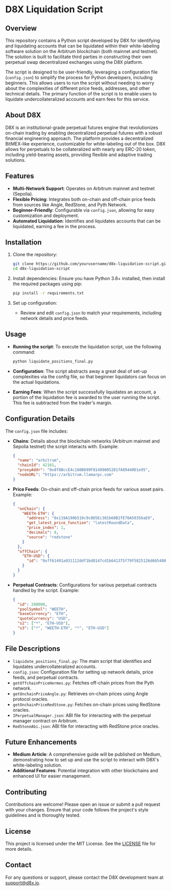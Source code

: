 # D8X Liquidation Script

## Overview
This repository contains a Python script developed by D8X for identifying and liquidating accounts that can be liquidated within their white-labeling software solution on the Arbitrum blockchain (both mainnet and testnet). The solution is built to facilitate third parties in constructing their own perpetual swap decentralized exchanges using the D8X platform.

The script is designed to be user-friendly, leveraging a configuration file (`config.json`) to simplify the process for Python developers, including beginners. This allows users to run the script without needing to worry about the complexities of different price feeds, addresses, and other technical details. The primary function of the script is to enable users to liquidate undercollateralized accounts and earn fees for this service.

## About D8X
D8X is an institutional-grade perpetual futures engine that revolutionizes on-chain trading by enabling decentralized perpetual futures with a robust financial engineering approach. The platform provides a decentralized BitMEX-like experience, customizable for white-labeling out of the box. D8X allows for perpetuals to be collateralized with nearly any ERC-20 token, including yield-bearing assets, providing flexible and adaptive trading solutions.

## Features
- **Multi-Network Support**: Operates on Arbitrum mainnet and testnet (Sepolia).
- **Flexible Pricing**: Integrates both on-chain and off-chain price feeds from sources like Angle, RedStone, and Pyth Network.
- **Beginner-Friendly**: Configurable via `config.json`, allowing for easy customization and deployment.
- **Automated Liquidation**: Identifies and liquidates accounts that can be liquidated, earning a fee in the process.

## Installation
1. Clone the repository:

   ```bash
   git clone https://github.com/yourusername/d8x-liquidation-script.git
   cd d8x-liquidation-script
   ```

2. Install dependencies: Ensure you have Python 3.8+ installed, then install the required packages using pip:

   ```bash
   pip install -r requirements.txt
   ```

3. Set up configuration:
   - Review and edit `config.json` to match your requirements, including network details and price feeds.

## Usage
- **Running the script**:
  To execute the liquidation script, use the following command:
  ```bash
  python liquidate_positions_final.py
  ```

- **Configuration**:
  The script abstracts away a great deal of set-up complexities via the config file, so that beginner liquidators can focus on the actual liquidations.

- **Earning Fees**:
  When the script successfully liquidates an account, a portion of the liquidation fee is awarded to the user running the script. This fee is subtracted from the trader's margin.

## Configuration Details
The `config.json` file includes:

- **Chains**:
  Details about the blockchain networks (Arbitrum mainnet and Sepolia testnet) the script interacts with.
  Example:
  ```json
  {
    "name": "arbitrum",
    "chainId": 42161,
    "proxyAddr": "0x8f8BccE4c180B699F81499005281fA89440D1e95",
    "nodeURL": "https://arbitrum.llamarpc.com"
  }
  ```

- **Price Feeds**:
  On-chain and off-chain price feeds for various asset pairs.
  Example:
  ```json
  {
    "onChain": {
      "WEETH-ETH": {
        "address": "0x119A190b510c9c0D5Ec301b60B2fE70A50356aE9",
        "get_latest_price_function": "latestRoundData",
        "price_index": 1,
        "decimals": 8,
        "source": "redstone"
      }
    },
    "offChain": {
      "ETH-USD": {
        "id": "0xff61491a931112ddf1bd8147cd1b641375f79f5825126d665480874634fd0ace"
      }
    }
  }
  ```

- **Perpetual Contracts**:
  Configurations for various perpetual contracts handled by the script.
  Example:
  ```json
  {
    "id": 200000,
    "poolSymbol": "WEETH", 
    "baseCurrency": "ETH",
    "quoteCurrency": "USD",
    "s2": ["*", "ETH-USD"],
    "s3": ["*", "WEETH-ETH", "*", "ETH-USD"]
  }
  ```

## File Descriptions
- `liquidate_positions_final.py`: The main script that identifies and liquidates undercollateralized accounts.
- `config.json`: Configuration file for setting up network details, price feeds, and perpetual contracts.
- `getOffchainPriceHermes.py`: Fetches off-chain prices from the Pyth network.
- `getOnchainPriceAngle.py`: Retrieves on-chain prices using Angle protocol oracles.
- `getOnchainPriceRedStone.py`: Fetches on-chain prices using RedStone oracles.
- `IPerpetualManager.json`: ABI file for interacting with the perpetual manager contract on Arbitrum.
- `RedStoneAbi.json`: ABI file for interacting with RedStone price oracles.

## Future Enhancements
- **Medium Article**: A comprehensive guide will be published on Medium, demonstrating how to set up and use the script to interact with D8X's white-labeling solution.
- **Additional Features**: Potential integration with other blockchains and enhanced UI for easier management.

## Contributing
Contributions are welcome! Please open an issue or submit a pull request with your changes. Ensure that your code follows the project's style guidelines and is thoroughly tested.

## License
This project is licensed under the MIT License. See the [LICENSE](LICENSE) file for more details.

## Contact
For any questions or support, please contact the D8X development team at support@d8x.io.
